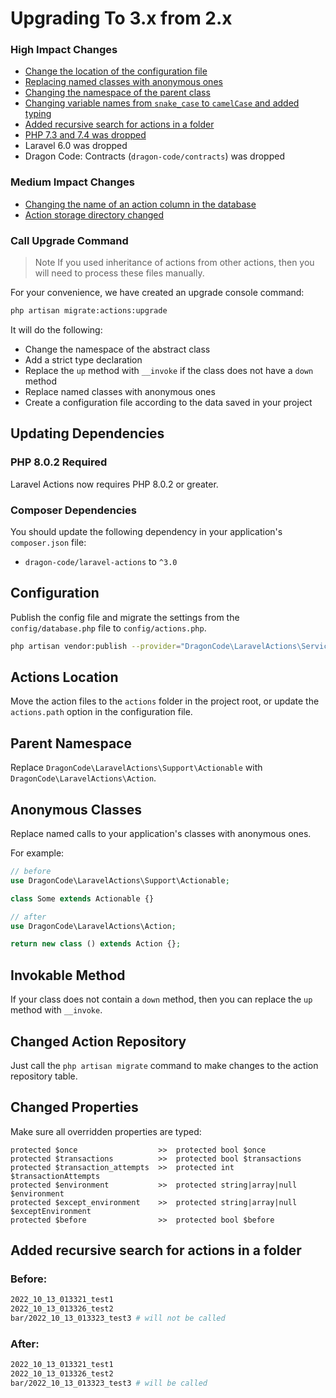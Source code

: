 # Upgrading To 3.x from 2.x

### High Impact Changes

- [Change the location of the configuration file](#configuration)
- [Replacing named classes with anonymous ones](#anonymous-classes)
- [Changing the namespace of the parent class](#parent-namespace)
- [Changing variable names from `snake_case` to `camelCase` and added typing](#changed-properties)
- [Added recursive search for actions in a folder](#added-recursive-search-for-actions-in-a-folder)
- [PHP 7.3 and 7.4 was dropped](#php-802-required)
- Laravel 6.0 was dropped
- Dragon Code: Contracts (`dragon-code/contracts`) was dropped

### Medium Impact Changes

- [Changing the name of an action column in the database](#changed-action-repository)
- [Action storage directory changed](#actions-location)

### Call Upgrade Command

> Note
> If you used inheritance of actions from other actions, then you will need to process these files manually.

For your convenience, we have created an upgrade console command:

```bash
php artisan migrate:actions:upgrade
```

It will do the following:

- Change the namespace of the abstract class
- Add a strict type declaration
- Replace the `up` method with `__invoke` if the class does not have a `down` method
- Replace named classes with anonymous ones
- Create a configuration file according to the data saved in your project

## Updating Dependencies

### PHP 8.0.2 Required

Laravel Actions now requires PHP 8.0.2 or greater.

### Composer Dependencies

You should update the following dependency in your application's `composer.json` file:

- `dragon-code/laravel-actions` to `^3.0`

## Configuration

Publish the config file and migrate the settings from the `config/database.php` file to `config/actions.php`.

```bash
php artisan vendor:publish --provider="DragonCode\LaravelActions\ServiceProvider"
```

## Actions Location

Move the action files to the `actions` folder in the project root, or update the `actions.path` option in the configuration file.

## Parent Namespace

Replace `DragonCode\LaravelActions\Support\Actionable` with `DragonCode\LaravelActions\Action`.

## Anonymous Classes

Replace named calls to your application's classes with anonymous ones.

For example:

```php
// before
use DragonCode\LaravelActions\Support\Actionable;

class Some extends Actionable {}

// after
use DragonCode\LaravelActions\Action;

return new class () extends Action {};
```

## Invokable Method

If your class does not contain a `down` method, then you can replace the `up` method with `__invoke`.

## Changed Action Repository

Just call the `php artisan migrate` command to make changes to the action repository table.

## Changed Properties

Make sure all overridden properties are typed:

```
protected $once                  >>  protected bool $once
protected $transactions          >>  protected bool $transactions
protected $transaction_attempts  >>  protected int $transactionAttempts
protected $environment           >>  protected string|array|null $environment
protected $except_environment    >>  protected string|array|null $exceptEnvironment
protected $before                >>  protected bool $before
```

## Added recursive search for actions in a folder

### Before:

```bash
2022_10_13_013321_test1
2022_10_13_013326_test2
bar/2022_10_13_013323_test3 # will not be called
```

### After:

```bash
2022_10_13_013321_test1
2022_10_13_013326_test2
bar/2022_10_13_013323_test3 # will be called
```
